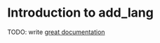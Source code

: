 # Introduction to add_lang

TODO: write [great documentation](http://jacobian.org/writing/what-to-write/)

